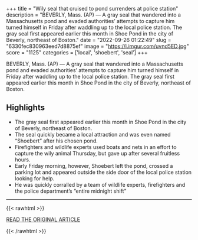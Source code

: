 +++
title = "Wily seal that cruised to pond surrenders at police station"
description = "BEVERLY, Mass. (AP) — A gray seal that wandered into a Massachusetts pond and evaded authorities’ attempts to capture him turned himself in Friday after waddling up to the local police station. The gray seal first appeared earlier this month in Shoe Pond in the city of Beverly, northeast of Boston."
date = "2022-09-26 01:22:49"
slug = "6330fec830963eed7d8875ef"
image = "https://i.imgur.com/uvnd5ED.jpg"
score = "1125"
categories = ['local', 'shoebert', 'seal']
+++

BEVERLY, Mass. (AP) — A gray seal that wandered into a Massachusetts pond and evaded authorities’ attempts to capture him turned himself in Friday after waddling up to the local police station. The gray seal first appeared earlier this month in Shoe Pond in the city of Beverly, northeast of Boston.

## Highlights

- The gray seal first appeared earlier this month in Shoe Pond in the city of Beverly, northeast of Boston.
- The seal quickly became a local attraction and was even named “Shoebert” after his chosen pond.
- Firefighters and wildlife experts used boats and nets in an effort to capture the wily animal Thursday, but gave up after several fruitless hours.
- Early Friday morning, however, Shoebert left the pond, crossed a parking lot and appeared outside the side door of the local police station looking for help.
- He was quickly corralled by a team of wildlife experts, firefighters and the police department’s “entire midnight shift”

---

{{< rawhtml >}}
  <p class="article-category">
    <a target="_blank" href="https://apnews.com/article/oddities-police-massachusetts-animals-wildlife-d5b13898215458bb2f8410508a7436d2">READ THE ORIGINAL ARTICLE</a>
  </p>
{{< /rawhtml >}}
